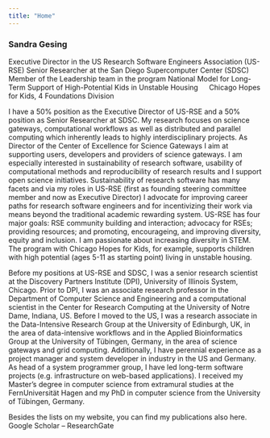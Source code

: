 ```yaml
---
title: "Home"
---
```


### Sandra Gesing

Executive Director in the
US Research Software Engineers Association (US-RSE)
Senior Researcher at the
San Diego Supercomputer Center (SDSC)
Member of the Leadership team in the program
National Model for Long-Term Support of High-Potential Kids in Unstable Housing
  Chicago Hopes for Kids, 4 Foundations Division

I have a 50% position as the Executive Director of US-RSE and a 50% position as Senior Researcher at SDSC. My research focuses on science gateways, computational workflows as well as distributed and parallel computing which inherently leads to highly interdisciplinary projects. As Director of the Center of Excellence for Science Gateways I aim at supporting users, developers and providers of science gateways. I am especially interested in sustainability of research software, usability of computational methods and reproducibility of research results and I support open science initiatives. Sustainability of research software has many facets and via my roles in US-RSE (first as founding steering committee member and now as Executive Director) I advocate for improving career paths for research software engineers and for incentivizing their work via means beyond the traditional academic rewarding system. US-RSE has four major goals: RSE community building and interaction; advocacy for RSEs; providing resources; and promoting, encourageing, and improving diversity, equity and inclusion. I am passionate about increasing diversity in STEM. The program with Chicago Hopes for Kids, for example, supports children with high potential (ages 5-11 as starting point) living in unstable housing.

Before my positions at US-RSE and SDSC, I was a senior research scientist at the Discovery Partners Institute (DPI), University of Illinois System, Chicago. Prior to DPI, I was an associate research professor in the Department of Computer Science and Engineering and a computational scientist in the Center for Research Computing at the University of Notre Dame, Indiana, US. Before I moved to the US, I was a research associate in the Data-Intensive Research Group at the University of Edinburgh, UK, in the area of data-intensive workflows and in the Applied Bioinformatics Group at the University of Tübingen, Germany, in the area of science gateways and grid computing. Additionally, I have perennial experience as a project manager and system developer in industry in the US and Germany. As head of a system programmer group, I have led long-term software projects (e.g. infrastructure on web-based applications). I received my Master’s degree in computer science from extramural studies at the FernUniversität Hagen and my PhD in computer science from the University of Tübingen, Germany.

Besides the lists on my website, you can find my publications also here.
Google Scholar – ResearchGate